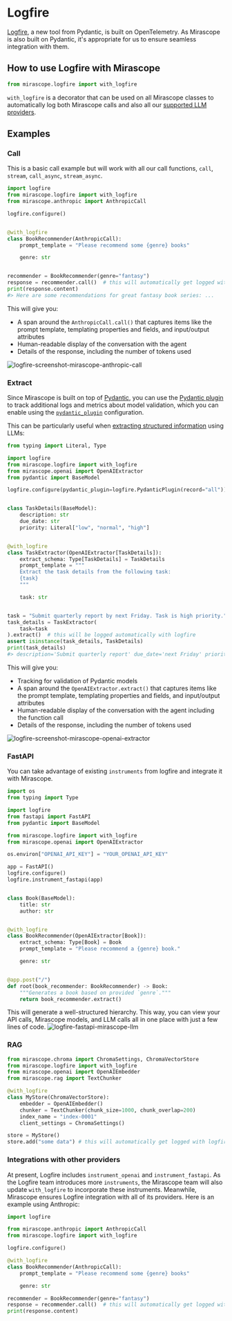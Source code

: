 # Logfire

[Logfire](https://docs.pydantic.dev/logfire/), a new tool from Pydantic, is built on OpenTelemetry. As Mirascope is also built on Pydantic, it's appropriate for us to ensure seamless integration with them.

## How to use Logfire with Mirascope

```python
from mirascope.logfire import with_logfire
```

`with_logfire` is a decorator that can be used on all Mirascope classes to automatically log both Mirascope calls and also all our [supported LLM providers](../concepts/supported_llm_providers.md).

## Examples

### Call

This is a basic call example but will work with all our call functions, `call`, `stream`, `call_async`, `stream_async`.

```py hl_lines="1 2 5 8"
import logfire
from mirascope.logfire import with_logfire
from mirascope.anthropic import AnthropicCall

logfire.configure()


@with_logfire
class BookRecommender(AnthropicCall):
    prompt_template = "Please recommend some {genre} books"

    genre: str


recommender = BookRecommender(genre="fantasy")
response = recommender.call()  # this will automatically get logged with logfire
print(response.content)
#> Here are some recommendations for great fantasy book series: ...
```

This will give you:

* A span around the `AnthropicCall.call()` that captures items like the prompt template, templating properties and fields, and input/output attributes
* Human-readable display of the conversation with the agent
* Details of the response, including the number of tokens used

![logfire-screenshot-mirascope-anthropic-call](../assets/logfire-screenshot-mirascope-anthropic-call.png)

### Extract

Since Mirascope is built on top of [Pydantic](https://docs.pydantic.dev/latest/), you can use the [Pydantic plugin](https://docs.pydantic.dev/latest/concepts/plugins/) to track additional logs and metrics about model validation, which you can enable using the [`pydantic_plugin`](https://docs.pydantic.dev/logfire/integrations/pydantic/) configuration.

This can be particularly useful when [extracting structured information](../concepts/extracting_structured_information_using_llms.md) using LLMs:

```py hl_lines="3 4 8 17"
from typing import Literal, Type

import logfire
from mirascope.logfire import with_logfire
from mirascope.openai import OpenAIExtractor
from pydantic import BaseModel

logfire.configure(pydantic_plugin=logfire.PydanticPlugin(record="all"))


class TaskDetails(BaseModel):
    description: str
    due_date: str
    priority: Literal["low", "normal", "high"]


@with_logfire
class TaskExtractor(OpenAIExtractor[TaskDetails]):
    extract_schema: Type[TaskDetails] = TaskDetails
    prompt_template = """
    Extract the task details from the following task:
    {task}
    """

    task: str


task = "Submit quarterly report by next Friday. Task is high priority."
task_details = TaskExtractor(
    task=task
).extract()  # this will be logged automatically with logfire
assert isinstance(task_details, TaskDetails)
print(task_details)
#> description='Submit quarterly report' due_date='next Friday' priority='high'
```

This will give you:

* Tracking for validation of Pydantic models
* A span around the `OpenAIExtractor.extract()` that captures items like the prompt template, templating properties and fields, and input/output attributes
* Human-readable display of the conversation with the agent including the function call
* Details of the response, including the number of tokens used

![logfire-screenshot-mirascope-openai-extractor](../assets/logfire-screenshot-mirascope-openai-extractor.png)

### FastAPI

You can take advantage of existing `instruments` from logfire and integrate it with Mirascope.

```python
import os
from typing import Type

import logfire
from fastapi import FastAPI
from pydantic import BaseModel

from mirascope.logfire import with_logfire
from mirascope.openai import OpenAIExtractor

os.environ["OPENAI_API_KEY"] = "YOUR_OPENAI_API_KEY"

app = FastAPI()
logfire.configure()
logfire.instrument_fastapi(app)


class Book(BaseModel):
    title: str
    author: str


@with_logfire
class BookRecommender(OpenAIExtractor[Book]):
    extract_schema: Type[Book] = Book
    prompt_template = "Please recommend a {genre} book."

    genre: str


@app.post("/")
def root(book_recommender: BookRecommender) -> Book:
    """Generates a book based on provided `genre`."""
    return book_recommender.extract()
```

This will generate a well-structured hierarchy. This way, you can view your API calls, Mirascope models, and LLM calls all in one place with just a few lines of code.
![logfire-fastapi-mirascope-llm](https://github.com/Mirascope/mirascope/assets/15950811/38c84f22-3512-46cc-a487-4f2f9569eef8)

### RAG

```python
from mirascope.chroma import ChromaSettings, ChromaVectorStore
from mirascope.logfire import with_logfire
from mirascope.openai import OpenAIEmbedder
from mirascope.rag import TextChunker

@with_logfire
class MyStore(ChromaVectorStore):
    embedder = OpenAIEmbedder()
    chunker = TextChunker(chunk_size=1000, chunk_overlap=200)
    index_name = "index-0001"
    client_settings = ChromaSettings()

store = MyStore()
store.add("some data") # this will automatically get logged with logfire
```

### Integrations with other providers

At present, Logfire includes `instrument_openai` and `instrument_fastapi`. As the Logfire team introduces more `instruments`, the Mirascope team will also update `with_logfire` to incorporate these instruments. Meanwhile, Mirascope ensures Logfire integration with all of its providers. Here is an example using Anthropic:

```python
import logfire

from mirascope.anthropic import AnthropicCall
from mirascope.logfire import with_logfire

logfire.configure()

@with_logfire
class BookRecommender(AnthropicCall):
    prompt_template = "Please recommend some {genre} books"

    genre: str

recommender = BookRecommender(genre="fantasy")
response = recommender.call()  # this will automatically get logged with logfire
print(response.content)
```
